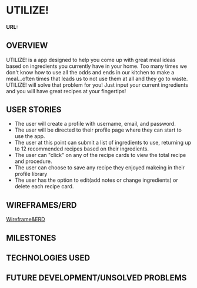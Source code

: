 # UTILIZE!
#### URL: 

## OVERVIEW
UTILIZE! is a app designed to help you come up with great meal ideas based on ingredients you currently have in your home.  Too many times we don't know how to use all the odds and ends in our kitchen to make a meal...often times that leads us to not use them at all and they go to waste.  UTILIZE! will solve that problem for you!  Just input your current ingredients and you will have great recipes at your fingertips! 

## USER STORIES
- The user will create a profile with username, email, and password.
- The user will be directed to their profile page where they can start to use the app.
- The user at this point can submit a list of ingredients to use, returning up to 12 recommended recipes based on their ingredients.
- The user can "click" on any of the recipe cards to view the total recipe and procedure.
- The user can choose to save any recipe they enjoyed makeing in their profile library
- The user has the option to edit(add notes or change ingredients) or delete each recipe card.

## WIREFRAMES/ERD
[Wireframe&ERD](https://drive.google.com/drive/folders/1pO9uYrIy-cYAGX7jRPPL2V7pbBsOnU-g?usp=sharing)
## MILESTONES

## TECHNOLOGIES USED

## FUTURE DEVELOPMENT/UNSOLVED PROBLEMS

